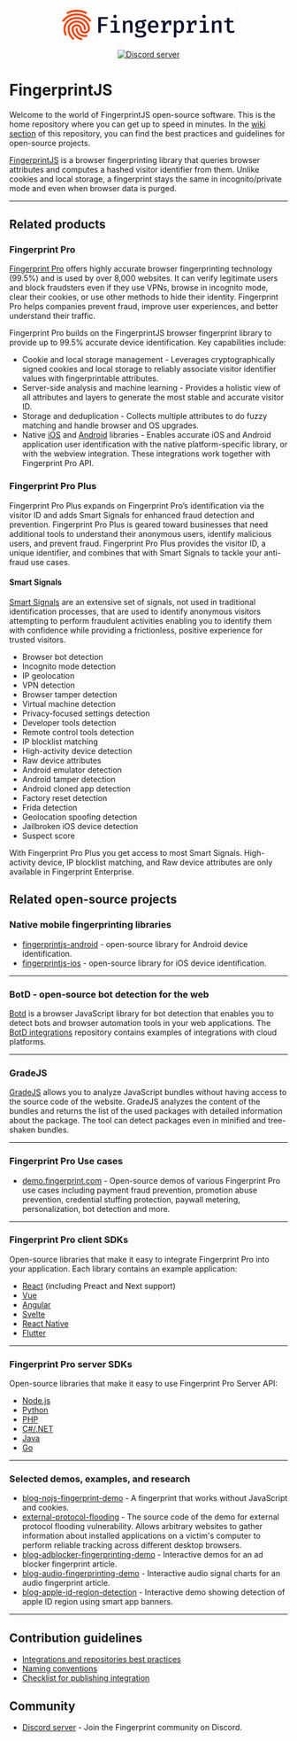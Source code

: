 <p align="center">
  <a href="https://fingerprint.com">
    <picture>
      <source media="(prefers-color-scheme: dark)" srcset="resources/logo_light.svg" />
      <source media="(prefers-color-scheme: light)" srcset="resources/logo_dark.svg" />
      <img src="resources/logo_dark.svg" alt="Fingerprint logo" width="312px" />
    </picture>
  </a>
</p>
<p align="center">
  <a href="https://discord.gg/39EpE2neBg">
    <img src="https://img.shields.io/discord/852099967190433792?style=logo&label=Discord&logo=Discord&logoColor=white" alt="Discord server">
  </a>
</p>
  
# FingerprintJS

Welcome to the world of FingerprintJS open-source software. This is the home repository where you can get up to speed in minutes. In the [wiki section](https://github.com/FingerprintJS/Home/wiki) of this repository, you can find the best practices and guidelines for open-source projects. 

[FingerprintJS](https://github.com/fingerprintjs/fingerprintjs) is a browser fingerprinting library that queries browser attributes and computes a hashed visitor identifier from them. Unlike cookies and local storage, a fingerprint stays the same in incognito/private mode and even when browser data is purged.

---

## Related products 

### Fingerprint Pro

[Fingerprint Pro](https://fingerprint.com/github/) offers highly accurate browser fingerprinting technology (99.5%) and is used by over 8,000 websites. It can verify legitimate users and block fraudsters even if they use VPNs, browse in incognito mode, clear their cookies, or use other methods to hide their identity. Fingerprint Pro helps companies prevent fraud, improve user experiences, and better understand their traffic.

Fingerprint Pro builds on the FingerprintJS browser fingerprint library to provide up to 99.5% accurate device identification. Key capabilities include:

- Cookie and local storage management - Leverages cryptographically signed cookies and local storage to reliably associate visitor identifier values with fingerprintable attributes.
- Server-side analysis and machine learning - Provides a holistic view of all attributes and layers to generate the most stable and accurate visitor ID.
- Storage and deduplication - Collects multiple attributes to do fuzzy matching and handle browser and OS upgrades.
- Native [iOS](https://github.com/fingerprintjs/fingerprintjs-pro-ios) and [Android](https://github.com/fingerprintjs/fingerprintjs-pro-android-demo) libraries - Enables accurate iOS and Android application user identification with the native platform-specific library, or with the webview integration. These integrations work together with Fingerprint Pro API.

### Fingerprint Pro Plus
Fingerprint Pro Plus expands on Fingerprint Pro’s identification via the visitor ID and adds Smart Signals for enhanced fraud detection and prevention. Fingerprint Pro Plus is geared toward businesses that need additional tools to understand their anonymous users, identify malicious users, and prevent fraud. Fingerprint Pro Plus provides the visitor ID, a unique identifier, and combines that with Smart Signals to tackle your anti-fraud use cases. 

#### Smart Signals 

[Smart Signals](https://dev.fingerprint.com/docs/smart-signals-overview) are an extensive set of signals, not used in traditional identification processes, that are used to identify anonymous visitors attempting to perform fraudulent activities enabling you to identify them with confidence while providing a frictionless, positive experience for trusted visitors. 

- Browser bot detection
- Incognito mode detection
- IP geolocation
- VPN detection
- Browser tamper detection
- Virtual machine detection
- Privacy-focused settings detection
- Developer tools detection
- Remote control tools detection
- IP blocklist matching
- High-activity device detection
- Raw device attributes
- Android emulator detection
- Android tamper detection
- Android cloned app detection
- Factory reset detection
- Frida detection
- Geolocation spoofing detection
- Jailbroken iOS device detection
- Suspect score

With Fingerprint Pro Plus you get access to most Smart Signals. High-activity device, IP blocklist matching, and Raw device attributes are only available in Fingerprint Enterprise.

## Related open-source projects

### Native mobile fingerprinting libraries

- [fingerprintjs-android](https://github.com/fingerprintjs/fingerprintjs-android) - open-source library for Android device identification.
- [fingerprintjs-ios](https://github.com/fingerprintjs/fingerprintjs-ios) - open-source library for iOS device identification.

---

### BotD - open-source bot detection for the web

[Botd](https://github.com/fingerprintjs/botd) is a browser JavaScript library for bot detection that enables you to detect bots and browser automation tools in your web applications. The [BotD integrations](https://github.com/fingerprintjs/botd-integrations) repository contains examples of integrations with cloud platforms.

---

### GradeJS

[GradeJS](https://github.com/gradejs/gradejs) allows you to analyze JavaScript bundles without having access to the source code of the website. GradeJS analyzes the content of the bundles and returns the list of the used packages with detailed information about the package. The tool can detect packages even in minified and tree-shaken bundles.

---

### Fingerprint Pro Use cases

- [demo.fingerprint.com](https://github.com/fingerprintjs/fingerprintjs-pro-use-cases) - Open-source demos of various Fingerprint Pro use cases including payment fraud prevention, promotion abuse prevention, credential stuffing protection, paywall metering, personalization, bot detection and more. 

---

### Fingerprint Pro client SDKs

Open-source libraries that make it easy to integrate Fingerprint Pro into your application. Each library contains an example application:

* [React](https://github.com/fingerprintjs/fingerprintjs-pro-react) (including Preact and Next support)
* [Vue](https://github.com/fingerprintjs/fingerprintjs-pro-vue)
* [Angular](https://github.com/fingerprintjs/fingerprintjs-pro-angular)
* [Svelte](https://github.com/fingerprintjs/fingerprintjs-pro-svelte)
* [React Native](https://github.com/fingerprintjs/fingerprintjs-pro-react-native)
* [Flutter](https://github.com/fingerprintjs/fingerprintjs-pro-flutter)

---

### Fingerprint Pro server SDKs

Open-source libraries that make it easy to use Fingerprint Pro Server API: 

* [Node.js](https://github.com/fingerprintjs/fingerprintjs-pro-server-api-node-sdk)
* [Python](https://github.com/fingerprintjs/fingerprint-pro-server-api-python-sdk)
* [PHP](https://github.com/fingerprintjs/fingerprint-pro-server-api-php-sdk)
* [C#/.NET](https://github.com/fingerprintjs/fingerprint-pro-server-api-dotnet-sdk/)
* [Java](https://github.com/fingerprintjs/fingerprint-pro-server-api-java-sdk)
* [Go](https://github.com/fingerprintjs/fingerprint-pro-server-api-go-sdk)

---

### Selected demos, examples, and research

- [blog-nojs-fingerprint-demo](https://github.com/fingerprintjs/blog-nojs-fingerprint-demo) - A fingerprint that works without JavaScript and cookies.
- [external-protocol-flooding](https://github.com/fingerprintjs/external-protocol-flooding) - The source code of the demo for external protocol flooding vulnerability. Allows arbitrary websites to gather information about installed applications on a victim's computer to perform reliable tracking across different desktop browsers.
- [blog-adblocker-fingerprinting-demo](https://github.com/fingerprintjs/blog-adblocker-fingerprinting-demo) - Interactive demos for an ad blocker fingerprint article.
- [blog-audio-fingerprinting-demo](https://github.com/fingerprintjs/blog-audio-fingerprinting-demo) - Interactive audio signal charts for an audio fingerprint article.
- [blog-apple-id-region-detection](https://github.com/fingerprintjs/blog-apple-id-region-detection) - Interactive demo showing detection of apple ID region using smart app banners.

---

## Contribution guidelines

- [Integrations and repositories best practices](https://github.com/fingerprintjs/home/wiki/Integrations-and-repositories-best-practices)
- [Naming conventions](https://github.com/fingerprintjs/home/wiki/FingerprintJS-Naming-Conventions)
- [Checklist for publishing integration](https://github.com/fingerprintjs/home/wiki/Checklist-for-publishing-new-integration)

## Community 

- [Discord server](https://discord.gg/39EpE2neBg) - Join the Fingerprint community on Discord.
